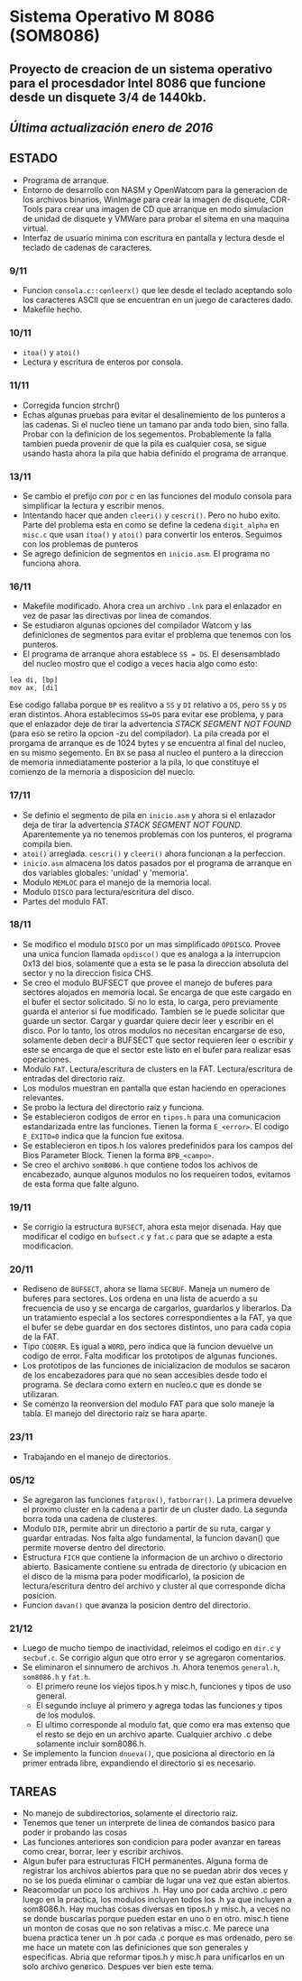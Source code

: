 
#	Sistema Operativo M 8086 (SOM8086)
Proyecto de creacion de un sistema operativo para el procesdador Intel 8086 que funcione desde un disquete 3/4 de 1440kb.
---
*Última actualización enero de 2016*
---
## ESTADO

	
- Programa de arranque.
- Entorno de desarrollo con NASM y OpenWatcom para la generacion de los archivos binarios, WinImage para crear la imagen de disquete, CDR-Tools para crear una imagen de CD que arranque en modo simulacion de unidad de disquete y VMWare para probar el sitema en una maquina virtual.
- Interfaz de usuario minima con escritura en pantalla y lectura desde el teclado de cadenas de
	caracteres.
	
###	9/11
- Funcion `consola.c::conleerx()` que lee desde el teclado aceptando solo los caracteres ASCII
	que se encuentran en un juego de caracteres dado.
- Makefile hecho.

###	10/11
- `itoa()` y `atoi()`
- Lectura y escritura de enteros por consola.
	
###	11/11
- Corregida funcion strchr()
- Echas algunas pruebas para evitar el desalinemiento de los punteros a las cadenas. Si el nucleo tiene un tamano par anda todo bien, sino falla. Probar con la definicion de los	segementos. Probablemente la falla tambien pueda provenir de que la pila es cualquier cosa, se sigue usando hasta ahora la pila que habia definido el programa de arranque.
	
###	13/11
- Se cambio el prefijo *con* por *c* en las funciones del modulo consola para simplificar la 
	lectura y escribir menos.
- Intentando hacer que anden `cleeri()` y `cescri()`. Pero no hubo exito. Parte del problema esta
	en como se define la cedena `digit_alpha` en `misc.c` que usan `itoa()` y `atoi()` para convertir los enteros. Seguimos con los problemas de punteros
- Se agrego definicion de segmentos en `inicio.asm`. El programa no funciona ahora.
	
###	16/11
- Makefile modificado. Ahora crea un archivo `.lnk` para el enlazador en vez de pasar las	directivas por linea de comandos.
- Se estudiaron algunas opciones del compilador Watcom y las definiciones de segmentos para	evitar el problema que tenemos con los punteros.
- El programa de arranque ahora establece `SS = DS`. El desensamblado del nucleo mostro que el codigo a veces hacia algo como esto:
```
lea di, [bp]
mov ax, [di]
```
Ese codigo fallaba porque `BP` es realitvo a `SS` y `DI` relativo a `DS`, pero `SS` y `DS` eran distintos.
Ahora establecimos `SS=DS` para evitar ese problema, y para que el enlazador deje de tirar la advertencia *STACK SEGMENT NOT FOUND* (para eso se retiro la opcion -zu del compilador).
La pila creada por el prorgama de arranque es de 1024 bytes y se encuentra al final del nucleo, en su mismo segemento. En `BX` se pasa al nucleo el puntero a la direccion de memoria inmediatamente posterior a la pila, lo que constituye el comienzo de la memoria a disposicion del nueclo.
	
### 17/11
- Se definio el segmento de pila en `inicio.asm` y ahora si el enlazador deja de tirar la	advertencia *STACK SEGMENT NOT FOUND*. Aparentemente ya no tenemos problemas con los punteros, el programa compila bien.
- `atoi()` arreglada. `cescri()` y `cleeri()` ahora funcionan a la perfeccion.
- `inicio.asm` almacena los datos pasados por el programa de arranque en dos variables globales:
	'unidad' y 'memoria'.
- Modulo `MEMLOC` para el manejo de la memoria local.
- Modulo `DISCO` para lectura/escritura del disco.
- Partes del modulo FAT.
	
### 18/11
- Se modifico el modulo `DISCO` por un mas simplificado `OPDISCO`. Provee una unica funcion llamada	`opdisco()` que es analoga a la interrupcion 0x13 del bios, solamente que a esta se le pasa la direccion absoluta del sector y no la direccion fisica CHS.
- Se creo el modulo BUFSECT que provee el manejo de buferes para sectores alojados en memoria
	local. Se encarga de que este cargado en el bufer el sector solicitado. Si no lo esta, lo carga,
	pero previamente guarda el anterior si fue modificado. Tambien se le puede solicitar que guarde
	un sector. Cargar y guardar quiere decir leer y escribir en el disco. Por lo tanto, los otros
	modulos no necesitan encargarse de eso, solamente deben decir a BUFSECT que sector requieren
	leer o escribir y este se encarga de que el sector este listo en el bufer para realizar esas
	operaciones.
- Modulo `FAT`. Lectura/escritura de clusters en la FAT. Lectura/escritura de entradas del
	directorio raiz.
- Los modulos muestran en pantalla que estan haciendo en operaciones relevantes.
- Se probo la lectura del directorio raiz y funciona.
- Se establecieron codigos de error en `tipos.h` para una comunicacion estandarizada entre las funciones. Tienen la forma `E_<error>`. El codigo `E_EXITO=0` indica que la funcion fue exitosa.
- Se establecieron en tipos.h los valores predefinidos para los campos del Bios Parameter Block.
	Tienen la forma `BPB_<campo>`.
- Se creo el archivo `som8086.h` que contiene todos los achivos de encabezado, aunque algunos	modulos no los requeiren todos, evitamos de esta forma que falte alguno.
	
###	19/11
- Se corrigio la estructura `BUFSECT`, ahora esta mejor disenada. Hay que modificar el codigo	en `bufsect.c` y `fat.c` para que se adapte a esta modificacion.
	
###	20/11
- Rediseno de `BUFSECT`, ahora se llama `SECBUF`. Maneja un numero de buferes para sectores. Los ordena en una lista de acuerdo a su frecuencia de uso y se encarga de cargarlos, guardarlos y liberarlos. Da un tratamiento especial a los sectores correspondientes a la FAT, ya que el	bufer se debe guardar en dos sectores distintos, uno para cada copia de la  FAT.
- Tipo `CODERR`. Es igual a `WORD`, pero indica que la funcion devuelve un codigo de error. Falta	modificar los prototipos de algunas funciones.
- Los prototipos de las funciones de inicializacion de modulos se sacaron de los encabezadores para que no sean accesibles desde todo el programa. Se declara como extern en nucleo.c que es donde se utilizaran.
- Se comenzo la reonversion del modulo FAT para que solo maneje la tabla. El manejo del	directorio raiz se hara aparte.
	
###	23/11
- Trabajando en el manejo de directorios.
	
###	05/12
- Se agregaron las funciones `fatprox()`, `fatborrar()`. La primera devuelve el proximo cluster	en la cadena a partir de un cluster dado. La segunda borra toda una cadena de clusteres.
- Modulo `DIR`, permite abrir un directorio a partir de su ruta, cargar y guardar entradas. Nos	falta algo fundamental, la funcion davan() que permite moverse dentro del directorio.
- Estructura `FICH` que contiene la informacion de un archivo o directorio abierto. Basicamente	contiene su entrada de directorio (y ubicacion en el disco de la misma para poder modificarlo),	la posicion de lectura/escritura dentro del archivo y cluster al que corresponde dicha posicion.
- Funcion `davan()` que avanza la posicion dentro del directorio.
	
### 21/12
- Luego de mucho tiempo de inactividad, releimos el codigo en `dir.c` y `secbuf.c`. Se corrigio algun que otro error y se agregaron comentarios.
- Se eliminaron el sinnumero de archivos .h. Ahora tenemos `general.h`, `som8086.h` y `fat.h`.
	- El primero reune los viejos tipos.h y misc.h, funciones y tipos de uso general. 
	- El segundo incluye al primero y agrega todas las funciones y tipos de los modulos.
	- El ultimo corresponde	al modulo fat, que como era mas extenso que el resto se dejo en un archivo aparte. Cualquier archivo .c debe solamente incluir som8086.h.
- Se implemento la funcion `dnueva()`, que posiciona al directorio en la primer entrada libre, expandiendo el directorio si es necesario.
	
## TAREAS
	
- No manejo de subdirectorios, solamente el directorio raiz.
- Tenemos que tener un interprete de linea de comandos basico para poder ir probando las cosas
- Las funciones anteriores son condicion para poder avanzar en tareas como crear, borrar, leer y escribir archivos.
- Algun bufer para estructuras FICH permanentes. Alguna forma de registrar los archivos abiertos para que no se puedan abrir dos veces y no se los pueda eliminar o cambiar de lugar una vez que estan abiertos.
- Reacomodar un poco los archivos .h. Hay uno por cada archivo .c pero luego en la practica, los modulos incluyen todos los .h ya que incluyen a som8086.h. Hay muchas cosas diversas	en tipos.h y misc.h, a veces no se donde buscarlas porque pueden estar en uno o en otro. misc.h	tiene un monton de cosas que no son relativas a misc.c. Me parece una buena practica tener un .h por cada .c porque es mas ordenado, pero se me hace un matete con las definiciones que son	generales y especificas. Abria que reformar tipos.h y misc.h para unificarlos en un solo archivo generico. Despues ver bien este tema.